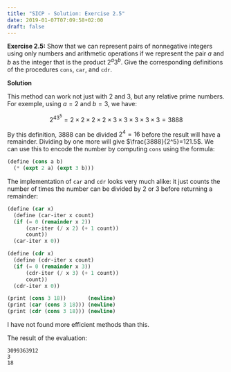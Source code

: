 ```yaml
---
title: "SICP - Solution: Exercise 2.5"
date: 2019-01-07T07:09:58+02:00
draft: false
---
```


**Exercise 2.5:** Show that we can represent pairs of nonnegative integers using only numbers and arithmetic operations if we represent the pair $a$ and $b$ as the integer that is the product ${2^a3^b}$. Give the corresponding definitions of the procedures `cons`, `car`, and `cdr`.

**Solution**

This method can work not just with 2 and 3, but any relative prime numbers. For exemple, using $a=2$ and $b=3$, we have:

$$2^43^5=2\times2\times2\times2\times3\times3\times3\times3\times3=3888$$

By this definition, $3888$ can be divided $2^4=16$ before the result will have a remainder. Dividing by one more will give $\frac{3888}{2^5}=121.5$. We can use this to encode the number by computing `cons` using the formula:

```scheme
(define (cons a b)
  (* (expt 2 a) (expt 3 b)))
```

The implementation of `car` and `cdr` looks very much alike: it just counts the number of times the number can be divided by 2 or 3 before returning a remainder:

```scheme
(define (car x)
  (define (car-iter x count)
  (if (= 0 (remainder x 2))
      (car-iter (/ x 2) (+ 1 count))
      count))
  (car-iter x 0))

(define (cdr x)
  (define (cdr-iter x count)
  (if (= 0 (remainder x 3))
      (cdr-iter (/ x 3) (+ 1 count))
      count))
  (cdr-iter x 0))

(print (cons 3 18))       (newline)
(print (car (cons 3 18))) (newline)
(print (cdr (cons 3 18))) (newline)
```

I have not found more efficient methods than this.

The result of the evaluation:

```
3099363912
3
18
```
